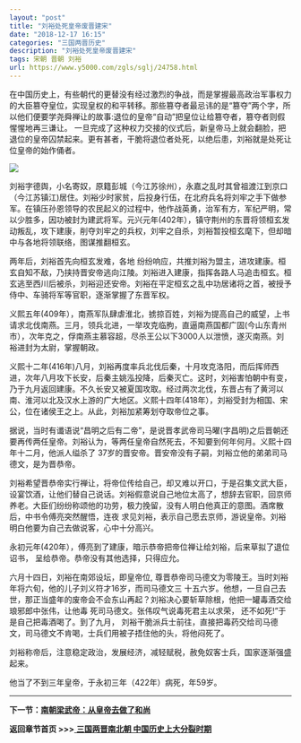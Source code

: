 ```yaml
---
layout: "post"
title: "刘裕处死皇帝废晋建宋"
date: "2018-12-17 16:15"
categories: "三国两晋历史"
description: "刘裕处死皇帝废晋建宋"
tags: 宋朝 晋朝 刘裕
url: https://www.y5000.com/zgls/sglj/24758.html
---
```






在中国历史上，有些朝代的更替没有经过激烈的争战，而是掌握最高政治军事权力的大臣篡夺皇位，实现皇权的和平转移。那些篡夺者最忌讳的是“篡夺”两个字，所以他们便要学尧舜禅让的故事:退位的皇帝“自动”把皇位让给篡夺者，篡夺者则假惺惺地再三谦让。
一旦完成了这种权力交接的仪式后，新皇帝马上就会翻脸，把退位的皇帝囚禁起来。更有甚者，干脆将退位者处死，以绝后患，刘裕就是处死让位皇帝的始作俑者。

![](https://img.y5000.com/uploads/allimg/170808/8-1FPQ10Q4450.jpg)

刘裕字德舆，小名寄奴，原籍彭城（今江苏徐州），永嘉之乱时其曾祖渡江到京口（今江苏镇江)居住。刘裕少时家贫，后投身行伍，在北府兵名将刘牢之手下做参军。在镇压孙恩领导的农民起义的过程中，他作战英勇，治军有方，军纪严明，常以少胜多，因功被封为建武将军。元兴元年(402年），镇守荆州的东晋将领桓玄发动叛乱，攻下建康，削夺刘牢之的兵权，刘牢之自杀，刘裕暂投桓玄麾下，但却暗中与各地将领联络，图谋推翻桓玄。

两年后，刘裕首先向桓玄发难，各地
纷纷响应，共推刘裕为盟主，进攻建康。桓玄自知不敌，乃挟持晋安帝逃向江陵。刘裕进入建康，指挥各路人马追击桓玄。桓玄逃至西川后被杀，刘裕迎还安帝。刘裕在平定桓玄之乱中功居诸将之首，被授予侍中、车骑将军等官职，逐渐掌握了东晋军权。

义熙五年(409年），南燕军队肆虐淮北，掳掠百姓，刘裕为提高自己的威望，上书请求北伐南燕。三月，领兵北进，一举攻克临朐，直逼南燕国都广固(今山东青州市），次年克之，俘南燕主慕容超，尽杀王公以下3000人以泄愤，遂灭南燕。刘裕进封为太尉，掌握朝政。

义熙十二年(416年)八月，刘裕再度率兵北伐后秦，十月攻克洛阳，而后挥师西进，次年八月攻下长安，后秦主姚泓投降，后秦灭亡。这时，刘裕害怕朝中有变，乃于九月返回建康。不久长安又被夏国攻取。经过两次北伐，东晋占有了黄河以南、淮河以北及汉水上游的广大地区。义熙十四年(418年），刘裕受封为相国、宋公，位在诸侯王之上。从此，刘裕加紧筹划夺取帝位之事。

据说，当时有谶语说“昌明之后有二帝”，是说晋孝武帝司马曜(字昌明)之后晋朝还要再传两任皇帝。刘裕认为，等两任皇帝自然死去，不知要到何年何月。义熙十四年十二月，他派人缢杀了
37岁的晋安帝。晋安帝没有子嗣，刘裕立他的弟弟司马德文，是为晋恭帝。

刘裕希望晋恭帝实行禅让，将帝位传给自己，却又难以开口，于是召集文武大臣，设宴饮酒，让他们替自己说话。刘裕假意说自己地位太高了，想辞去官职，回京师养老。大臣们纷纷称颂他的功劳，极力挽留，没有人明白他真正的意图。酒席散后，中书令傅亮突然醒悟，连夜
求见刘裕，表示自己愿去京师，游说皇帝。刘裕明白他要为自己去做说客，心中十分高兴。

永初元年(420年），傅亮到了建康，暗示恭帝把帝位禅让给刘裕，后来草拟了退位诏书， 呈给恭帝。恭帝没有其他选择，只得应允。

六月十四日，刘裕在南郊设坛，即皇帝位, 尊晋恭帝司马德文为零陵王。当时刘裕年将六旬，他的儿子刘义符才16岁，而司马德文三
十五六岁。他想，一旦自己去世，那正当盛年的废帝会不会东山再起？刘裕决心要斩草除根，他把一罐毒酒交给琅邪郎中张伟，让他毒
死司马德文。张伟叹气说毒死君主以求荣， 还不如死!”于是自己把毒酒喝了。到了九月， 刘裕干脆派兵士前往，直接把毒药交给司马德
文，司马德文不肯喝，士兵们用被子捂住他的头，将他闷死了。

刘裕称帝后，注意稳定政治，发展经济，减轻赋税，赦免奴客士兵，国家逐渐强盛起来。

他当了不到三年皇帝，于永初三年（422年）病死，年59岁。

* * *

**下一节：[南朝梁武帝：从皇帝去做了和尚](https://www.y5000.com/zgls/sglj/24759.html)**

**返回章节首页 >>>**[ **三国两晋南北朝
中国历史上大分裂时期**](https://www.y5000.com/zgls/sglj/24925.html)
